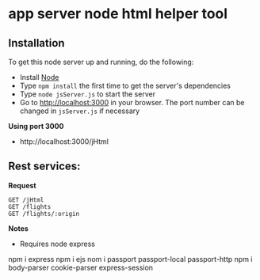 # app server node html helper tool


## Installation

To get this node server up and running, do the following:

* Install [Node](http://nodejs.org)
* Type `npm install` the first time to get the server's dependencies
* Type `node jsServer.js` to start the server
* Go to [http://localhost:3000](http://localhost:3000) in your browser. The port number can be changed in `jsServer.js` if necessary


**Using port 3000**

* http://localhost:3000/jHtml

## Rest services:

**Request**

    GET /jHtml
    GET /flights
    GET /flights/:origin

**Notes**

- Requires node express

npm i express
npm i ejs
nom i passport passport-local passport-http
npm i body-parser cookie-parser express-session
